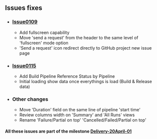 ## Issues fixes

- ### [Issue0109](https://github.com/expertasolutions/VstsDashboard/Delivery-20April-01/issues/109)
  - Add fullscreen capability
  - Move 'send a request' from the header to the same level of 'fullscreen' mode option
  - 'Send a request' icon redirect directly to GitHub project new issue page

- ### [Issue0115](https://github.com/expertasolutions/VstsDashboard/Delivery-20April-01/issues/115)
  - Add Build Pipeline Reference Status by Pipeline
  - Initial loading show data once everythings is load (Build & Release data)

- ### Other changes
  - Move 'Duration' field on the same line of pipeline 'start time'
  - Review columns width on 'Summary' and 'All Runs' views
  - Rename 'Failure/Partial on top' 'Cancelled/Failed/Partial on top'

#### All these issues are part of the milestone [Delivery-20April-01](https://github.com/expertasolutions/VstsDashboard/milestone/2)